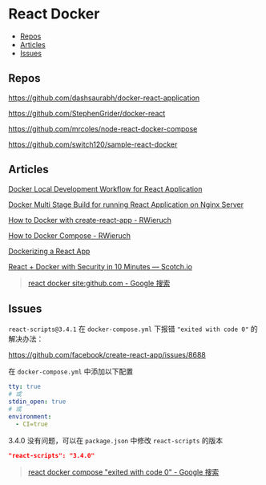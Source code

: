 <!-- omit in toc -->
# React Docker

- [Repos](#repos)
- [Articles](#articles)
- [Issues](#issues)

## Repos

<https://github.com/dashsaurabh/docker-react-application>

<https://github.com/StephenGrider/docker-react>

<https://github.com/mrcoles/node-react-docker-compose>

<https://github.com/switch120/sample-react-docker>

## Articles

[Docker Local Development Workflow for React Application](http://progressivecoder.com/docker-local-development-workflow-for-react-application/)

[Docker Multi Stage Build for running React Application on Nginx Server](http://progressivecoder.com/docker-multi-stage-build-for-running-react-application-on-nginx-server/)

[How to Docker with create-react-app - RWieruch](https://www.robinwieruch.de/docker-create-react-app-development)

[How to Docker Compose - RWieruch](https://www.robinwieruch.de/docker-compose)

[Dockerizing a React App](https://mherman.org/blog/dockerizing-a-react-app/)

[React + Docker with Security in 10 Minutes ― Scotch.io](https://scotch.io/tutorials/react-docker-with-security-in-10-minutes)

> [react docker site:github.com - Google 搜索](https://www.google.com.hk/search?as_q=react+docker&as_epq=&as_oq=&as_eq=&as_nlo=&as_nhi=&lr=&cr=&as_qdr=all&as_sitesearch=github.com&as_occt=any&safe=active&as_filetype=&tbs=)

## Issues

`react-scripts@3.4.1` 在 `docker-compose.yml` 下报错 `"exited with code 0"` 的解决办法：

<https://github.com/facebook/create-react-app/issues/8688>

在 `docker-compose.yml` 中添加以下配置

```yml
tty: true
# 或
stdin_open: true
# 或
environment:
  - CI=true
```

3.4.0 没有问题，可以在 `package.json` 中修改 `react-scripts` 的版本

```json
"react-scripts": "3.4.0"
```

> [react docker compose "exited with code 0" - Google 搜索](https://www.google.com.hk/search?as_q=react+docker+compose&as_epq=exited+with+code+0&as_oq=&as_eq=&as_nlo=&as_nhi=&lr=&cr=&as_qdr=all&as_sitesearch=&as_occt=any&safe=active&as_filetype=&tbs=)
